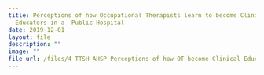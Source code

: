 ```yaml
---
title: Perceptions of how Occupational Therapists learn to become Clinical
  Educators in a  Public Hospital
date: 2019-12-01
layout: file
description: ""
image: ""
file_url: /files/4_TTSH_AHSP_Perceptions of how OT become Clinical Educators-combine.pdf
---
```

